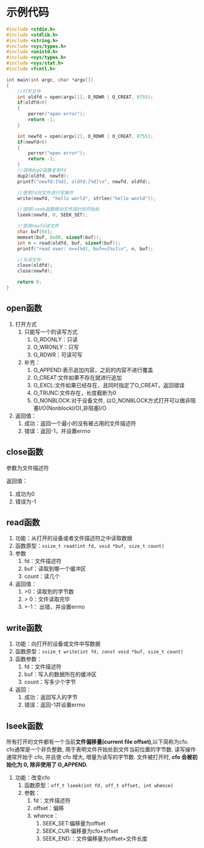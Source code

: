 # 示例代码

```c++
#include <stdio.h>
#include <stdlib.h>
#include <string.h>
#include <sys/types.h>
#include <unistd.h>
#include <sys/types.h>
#include <sys/stat.h>
#include <fcntl.h>

int main(int argc, char *argv[])
{
	//打开文件
	int oldfd = open(argv[1], O_RDWR | O_CREAT, 0755);
	if(oldfd<0)
	{
		perror("open error");
		return -1;
	}

	int newfd = open(argv[2], O_RDWR | O_CREAT, 0755);
	if(newfd<0)
	{
		perror("open error");
		return -1;
	}
	//调用dup2函数复制fd
	dup2(oldfd, newfd);
	printf("newfd:[%d], oldfd:[%d]\n", newfd, oldfd);

	//使用fd对文件进行写操作
	write(newfd, "hello world", strlen("hello world"));

	//调用lseek函数移动文件指针到开始处
	lseek(newfd, 0, SEEK_SET);

	//使用newfd读文件
	char buf[64];
	memset(buf, 0x00, sizeof(buf));
	int n = read(oldfd, buf, sizeof(buf));
	printf("read over: n==[%d], buf==[%s]\n", n, buf);

	//关闭文件
	close(oldfd);
	close(newfd);

	return 0;
}

```

## open函数

1. 打开方式
   1. 只能写一个的读写方式
      1. O_RDONLY：只读
      2. O_WRONLY：只写
      3. O_RDWR：可读可写
   2. 补充：
      1. O_APPEND:表示追加内容，之前的内容不进行覆盖
      2. O_CREAT:文件如果不存在就进行追加
      3. O_EXCL:文件如果已经存在，且同时指定了O_CREAT，返回错误
      4. O_TRUNC:文件存在，长度截断为0
      5. O_NONBLOCK:对于设备文件, 以O_NONBLOCK方式打开可以做非阻塞I/O(NonblockI/O),非阻塞I/O
2. 返回值：
   1. 成功：返回一个最小的没有被占用的文件描述符
   2. 错误：返回-1，并设置errno

## close函数

参数为文件描述符

返回值：

1. 成功为0
2. 错误为-1

## read函数

1. 功能：从打开的设备或者文件描述符之中读取数据
2. 函数原型：`ssize_t read(int fd, void *buf, size_t count)`
3. 参数
   1. fd：文件描述符
   2. buf：读取到哪一个缓冲区
   3. count：读几个
4. 返回值：
   1. \>0：读取到的字节数
   2. \> 0：文件读取完毕
   3. =-1： 出错，并设置errno

## write函数

1. 功能：向打开的设备或文件中写数据
2. 函数原型：`ssize_t write(int fd, const void *buf, size_t count)`
3. 函数参数：
   1. fd：文件描述符
   2. buf：写入的数据所在的缓冲区
   3. count：写多少个字节
4. 返回：
   1. 成功：返回写入的字节
   2. 错误：返回-1并设置errno

## lseek函数

所有打开的文件都有一个当前**文件偏移量(current file offset)**,以下简称为cfo. cfo通常是一个非负整数, 用于表明文件开始处到文件当前位置的字节数. 读写操作通常开始于 cfo, 并且使 cfo 增大, 增量为读写的字节数. 文件被打开时, **cfo 会被初始化为 0, 除非使用了 O_APPEND.**

1. 功能：改变cfo
   1. 函数原型：`off_t lseek(int fd, off_t offset, int whence)`
   2. 参数：
      1. fd：文件描述符
      2. offset：偏移
      3. whence：
         1. SEEK_SET:偏移量为offset
         2. SEEK_CUR:偏移量为cfo+offset
         3. SEEK_END:：文件偏移量为offset+文件长度

